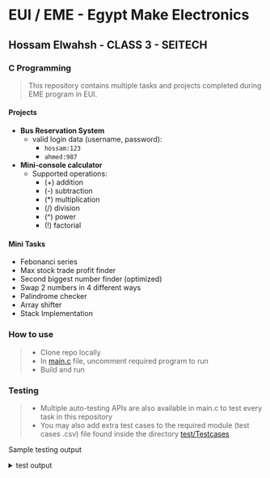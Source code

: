 # EUI / EME - Egypt Make Electronics
## Hossam Elwahsh - CLASS 3 - SEITECH
### C Programming

> This repository contains multiple tasks and projects completed during EME program in EUI.

#### Projects
- **Bus Reservation System**
  - valid login data (username, password):
    - `hossam:123`
    - `ahmed:987`
- **Mini-console calculator**
  - Supported operations:
    - (+) addition
    - (-) subtraction
    - (*) multiplication
    - (/) division
    - (^) power
    - (!) factorial

#### Mini Tasks
- Febonanci series
- Max stock trade profit finder
- Second biggest number finder (optimized)
- Swap 2 numbers in 4 different ways
- Palindrome checker
- Array shifter
- Stack Implementation

### How to use
> - Clone repo locally
> - In [main.c](main.c) file, uncomment required program to run
> - Build and run

### Testing
> - Multiple auto-testing APIs are also available in main.c to test every task in this repository
> - You may also add extra test cases to the required module (test cases .csv) file found inside the directory [test/Testcases](test/TestCases)

Sample testing output
<details>
<summary>test output</summary>
==================================<br/>
Tester Name:    Hossam Elwahsh<br/>
Function Name:  is_palindrome()<br/>
==================================<br/>

-----------------------
Test Case 1
-----------------------
Input Data:
1       2       3       4       5
Expected:       N

Actual Result:

NOT Palindrome

Reverse:
5       4       3       2       1

Test Result:    OK

-----------------------
Test Case 2
-----------------------
Input Data:
4       5       1
Expected:       N

Actual Result:

NOT Palindrome

Reverse:
1       5       4

Test Result:    OK

-----------------------
Test Case 3
-----------------------
Input Data:
1       2       3       2       1
Expected:       Y

Actual Result:

Is Palindrome

Reverse:
1       2       3       2       1

Test Result:    OK

-----------------------
Test Case 4
-----------------------
Input Data:
1
Expected:       Y

Actual Result:

Is Palindrome

Reverse:
1

Test Result:    OK

-----------------------
Test Case 5
-----------------------
Input Data:
1       2
Expected:       N
Actual Result:

NOT Palindrome

Reverse:
2       1

Test Result:    OK
==================================<br/>
Tester Name:    Hossam Elwahsh<br/>
Function Name:  is_palindrome_digits()<br/>
==================================<br/>

-----------------------
Test Case 1
-----------------------
Input Data:
12345
Expected:       N

Actual Result:

NOT Palindrome

Reverse:
54321

Test Result:    OK
</details>